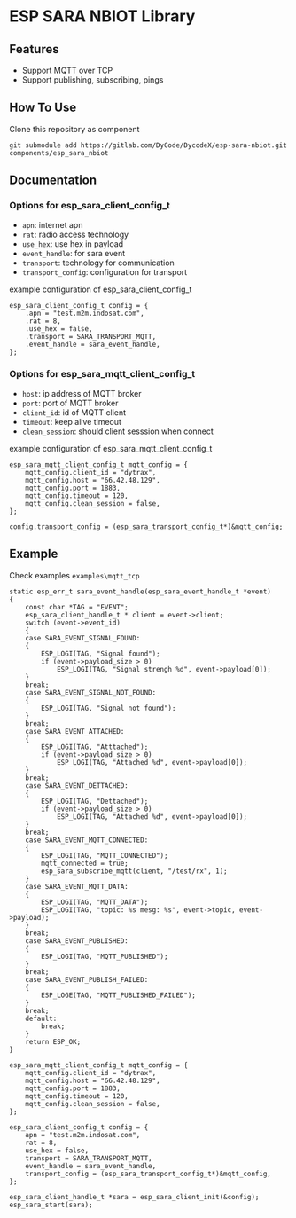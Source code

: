 # ESP SARA NBIOT Library

## Features
- Support MQTT over TCP
- Support publishing, subscribing, pings

## How To Use

Clone this repository as component

```git submodule add https://gitlab.com/DyCode/DycodeX/esp-sara-nbiot.git components/esp_sara_nbiot```

## Documentation

### Options for esp_sara_client_config_t

- ```apn```: internet apn
- ```rat```: radio access technology
- ```use_hex```: use hex in payload
- ```event_handle```: for sara event
- ```transport```: technology for communication
- ```transport_config```: configuration for transport

example configuration of esp_sara_client_config_t

```
esp_sara_client_config_t config = {
    .apn = "test.m2m.indosat.com",
    .rat = 8,
    .use_hex = false,
    .transport = SARA_TRANSPORT_MQTT,
    .event_handle = sara_event_handle,
};
```

### Options for esp_sara_mqtt_client_config_t

- ```host```: ip address of MQTT broker
- ```port```: port of MQTT broker
- ```client_id```: id of MQTT client
- ```timeout```: keep alive timeout
- ```clean_session```: should client sesssion when connect

example configuration of esp_sara_mqtt_client_config_t
```
esp_sara_mqtt_client_config_t mqtt_config = {
    mqtt_config.client_id = "dytrax",
    mqtt_config.host = "66.42.48.129",
    mqtt_config.port = 1883,
    mqtt_config.timeout = 120,
    mqtt_config.clean_session = false,
};

config.transport_config = (esp_sara_transport_config_t*)&mqtt_config;
```

## Example

Check examples ```examples\mqtt_tcp```

```
static esp_err_t sara_event_handle(esp_sara_event_handle_t *event)
{
    const char *TAG = "EVENT";
    esp_sara_client_handle_t * client = event->client;
    switch (event->event_id)
    {
    case SARA_EVENT_SIGNAL_FOUND:
    {
        ESP_LOGI(TAG, "Signal found");
        if (event->payload_size > 0)
            ESP_LOGI(TAG, "Signal strengh %d", event->payload[0]);
    }
    break;
    case SARA_EVENT_SIGNAL_NOT_FOUND:
    {
        ESP_LOGI(TAG, "Signal not found");
    }
    break;
    case SARA_EVENT_ATTACHED:
    {
        ESP_LOGI(TAG, "Atttached");
        if (event->payload_size > 0)
            ESP_LOGI(TAG, "Attached %d", event->payload[0]);
    }
    break;
    case SARA_EVENT_DETTACHED:
    {
        ESP_LOGI(TAG, "Dettached");
        if (event->payload_size > 0)
            ESP_LOGI(TAG, "Attached %d", event->payload[0]);
    }
    break;
    case SARA_EVENT_MQTT_CONNECTED:
    {
        ESP_LOGI(TAG, "MQTT_CONNECTED");
        mqtt_connected = true;
        esp_sara_subscribe_mqtt(client, "/test/rx", 1);
    }
    case SARA_EVENT_MQTT_DATA:
    {
        ESP_LOGI(TAG, "MQTT_DATA");
        ESP_LOGI(TAG, "topic: %s mesg: %s", event->topic, event->payload);
    }
    break;
    case SARA_EVENT_PUBLISHED:
    {
        ESP_LOGI(TAG, "MQTT_PUBLISHED");
    }
    break;
    case SARA_EVENT_PUBLISH_FAILED:
    {
        ESP_LOGE(TAG, "MQTT_PUBLISHED_FAILED");
    }
    break;
    default:
        break;
    }
    return ESP_OK;
}

esp_sara_mqtt_client_config_t mqtt_config = {
    mqtt_config.client_id = "dytrax",
    mqtt_config.host = "66.42.48.129",
    mqtt_config.port = 1883,
    mqtt_config.timeout = 120,
    mqtt_config.clean_session = false,
};

esp_sara_client_config_t config = {
    apn = "test.m2m.indosat.com",
    rat = 8,
    use_hex = false,
    transport = SARA_TRANSPORT_MQTT,
    event_handle = sara_event_handle,
    transport_config = (esp_sara_transport_config_t*)&mqtt_config,
};

esp_sara_client_handle_t *sara = esp_sara_client_init(&config);
esp_sara_start(sara);

```